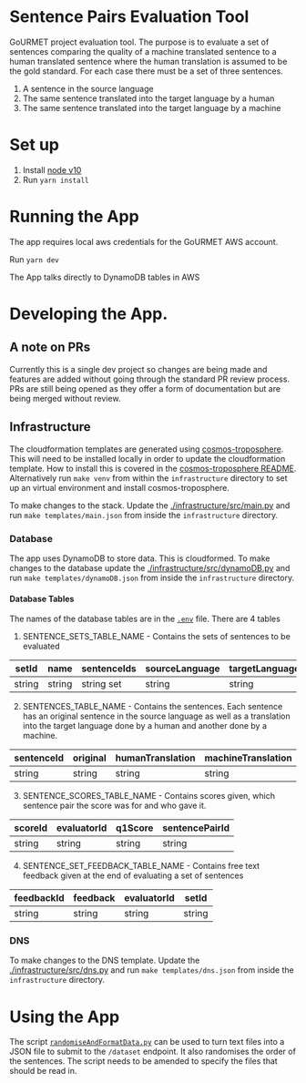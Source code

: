 # Sentence Pairs Evaluation Tool

GoURMET project evaluation tool. The purpose is to evaluate a set of sentences comparing the quality of a machine translated sentence to a human translated sentence where the human translation is assumed to be the gold standard. For each case there must be a set of three sentences.
1. A sentence in the source language
2. The same sentence translated into the target language by a human
3. The same sentence translated into the target language by a machine

# Set up
1. Install [node v10](https://nodejs.org/en/)
2. Run `yarn install`

# Running the App

The app requires local aws credentials for the GoURMET AWS account.

Run `yarn dev`

The App talks directly to DynamoDB tables in AWS

# Developing the App.

## A note on PRs

Currently this is a single dev project so changes are being made and features are added without going through the standard PR review process. PRs are still being opened as they offer a form of documentation but are being merged without review.

## Infrastructure

The cloudformation templates are generated using [cosmos-troposphere](https://github.com/bbc/cosmos-troposphere). This will need to be installed locally in order to update the cloudformation template. How to install this is covered in the [cosmos-troposphere README](https://github.com/bbc/cosmos-troposphere/blob/master/README.rst). Alternatively run `make venv` from within the `infrastructure` directory to set up an virtual environment and install cosmos-troposphere.

To make changes to the stack. Update the [./infrastructure/src/main.py](./infrastructure/src/main.py) and run `make templates/main.json` from inside the `infrastructure` directory.

### Database

The app uses DynamoDB to store data. This is cloudformed. To make changes to the database update the [./infrastructure/src/dynamoDB.py](./infrastructure/src/dynamoDB.py) and run `make templates/dynamoDB.json` from inside the `infrastructure` directory.

#### Database Tables

The names of the database tables are in the [`.env`](./.env) file. There are 4 tables

1. SENTENCE_SETS_TABLE_NAME - Contains the sets of sentences to be evaluated

| setId  | name   | sentenceIds | sourceLanguage | targetLanguage | evaluatorIds |
|--------|--------|-------------|----------------|----------------|--------------|
| string | string | string set  | string         | string         | string set   |

2. SENTENCES_TABLE_NAME - Contains the sentences. Each sentence has an original sentence in the source language as well as a translation into the target language done by a human and another done by a machine.

| sentenceId | original | humanTranslation | machineTranslation | sourceLanguage | targetLanguage | sentencePairType |
|------------|----------|------------------|--------------------|----------------|----------------|------------------|
| string     | string   | string           | string             | string         | string         |string            |

3. SENTENCE_SCORES_TABLE_NAME - Contains scores given, which sentence pair the score was for and who gave it.

| scoreId | evaluatorId | q1Score  | sentencePairId |
|---------|-------------|----------|----------------|
| string  | string      | string   | string         |

4. SENTENCE_SET_FEEDBACK_TABLE_NAME - Contains free text feedback given at the end of evaluating a set of sentences

| feedbackId | feedback | evaluatorId | setId  |
|------------|----------|-------------|--------|
| string     | string   | string      | string |

### DNS

To make changes to the DNS template. Update the [./infrastructure/src/dns.py](./infrastructure/src/dns.py) and run `make templates/dns.json` from inside the `infrastructure` directory.

# Using the App

The script [`randomiseAndFormatData.py`](./scripts/randomiseAndFormatData.py) can be used to turn text files into a JSON file to submit to the `/dataset` endpoint. It also randomises the order of the sentences. The script needs to be amended to specify the files that should be read in.